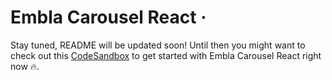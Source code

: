 # Embla Carousel React &middot;

Stay tuned, README will be updated soon!
Until then you might want to check out this [CodeSandbox](https://codesandbox.io/s/embla-carousel-react-znjzv) to get started with Embla Carousel React right now :fire:.

